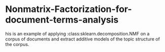 # Nonmatrix-Factorization-for-document-terms-analysis
his is an example of applying :class:sklearn.decomposition.NMF on a corpus of documents and extract additive models of the topic structure of the corpus.
